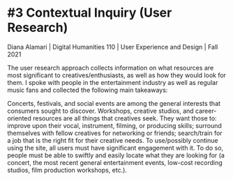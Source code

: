 # #3 Contextual Inquiry (User Research)
Diana Alamari | Digital Humanities 110 | User Experience and Design | Fall 2021


The user research approach collects information on what resources are most significant to creatives/enthusiasts, as well as how they would look for them. I spoke with people in the entertainment industry as well as regular music fans and collected the following main takeaways:

Concerts, festivals, and social events are among the general interests that consumers sought to discover.
Workshops, creative studios, and career-oriented resources are all things that creatives seek. They want those to: improve upon their vocal, instrument, filming, or producing skills; surround themselves with fellow creatives for networking or friends; search/train for a job that is the right fit for their creative needs.
To use/possibly continue using the site, all users must have significant engagement with it. To do so, people must be able to swiftly and easily locate what they are looking for (a concert, the most recent general entertainment events, low-cost recording studios, film production workshops, etc.).
